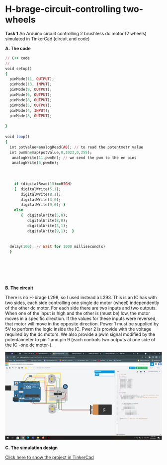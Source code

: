 # H-brage-circuit-controlling two-wheels
  
**Task 1** An Arduino circuit controlling 2 brushless dc motor (2 wheels) simulated in TinkerCad (circuit and code)    
  
   **A. The code**  

```ruby
// C++ code
//
void setup()
{
  pinMode(11, OUTPUT);
  pinMode(13, INPUT);
  pinMode(9, OUTPUT);
  pinMode(6, OUTPUT);
  pinMode(8, OUTPUT);
  pinMode(5, OUTPUT);
  pinMode(4, INPUT);
  pinMode(3, OUTPUT);

}

void loop()
{
  int potValue=analogRead(A0); // to read the potentmetr value
  int pwmEn=map(potValue,0,1023,0,255);
   analogWrite(11,pwmEn); // we send the pwm to the en pins
   analogWrite(6,pwmEn);  
   
  

    if (digitalRead(13)==HIGH)
    {  digitalWrite(5,1); 
       digitalWrite(8,1);
       digitalWrite(3,0);
       digitalWrite(9,0); } 
    else 
       {  digitalWrite(5,0);
          digitalWrite(8,0);
          digitalWrite(3,1);
          digitalWrite(9,1);  } 
  
  
  delay(100); // Wait for 1000 millisecond(s)
  }
  
  
 

 

  ```  
  
 **B. The circuit**  
 
 There is no H-brage L298, so I used instead a L293. This is an IC has with two sides, each side controlling one single dc motor (wheel) independently of the other dc motor. For each side there are two inputs and two outputs. When one of the input is high and the other is (must be) low, the motor moves in a specific direction. If the values for these inputs were reversed, that motor will move in the opposite direction. Power 1 must be supplied by 5V to perform the logic inside the IC. Pwer 2 is provide with the voltage required by the dc motors. We also provide a pwm signal modified by the potentaimeter to pin 1 and pin 9 (each controls two outputs at one side of the IC -one dc motor-).     
   
   
 
 ![Circuit](Screenshot(228).png)
 
  **C. The simulation design**  
  
   [Click here to show the project in TinkerCad](https://www.tinkercad.com/things/4dxSFPiaqYW)     
     
       
     
